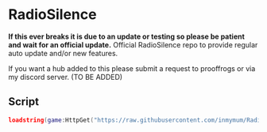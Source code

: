 # RadioSilence
**If this ever breaks it is due to an update or testing so please be patient and wait for an official update.**
Official RadioSilence repo to provide regular auto update and/or new features. 
 
If you want a hub added to this please submit a request to prooffrogs or via my discord server. (TO BE ADDED) 

Script
-
```lua
loadstring(game:HttpGet("https://raw.githubusercontent.com/inmymum/RadioSilence/main/loader.lua"))()

